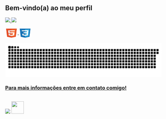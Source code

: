 ## Bem-vindo(a) ao meu perfil 

<div>
   <a href="https://github.com/luciane003">
   <img height="180em" src="https://github-readme-stats.vercel.app/api?username=luciane003&show_icons=true&theme=tokyonight&include_all_commits=true&count_private=true"/>
   <img height="180em" src="https://github-readme-stats.vercel.app/api/top-langs/?username=luciane003&layout=compact&langs_count=6&theme=tokyonight"/>
</div>
    
<div style="display: inline_block"><br>
  <img align="center" alt="HTML" height="30" width="40" src="https://raw.githubusercontent.com/devicons/devicon/master/icons/html5/html5-original.svg">
  <img align="center" alt="CSS" height="30" width="40" src="https://raw.githubusercontent.com/devicons/devicon/master/icons/css3/css3-original.svg">
</div>
 
<br>

<div>
   <img src="https://raw.githubusercontent.com/luciane003/luciane003/output/snake.svg" alt="Snake animation" /> 
</div>
 
### Para mais informações entre em contato comigo!
 
<div style="display: inline_block"><br> 
  <a href="https://www.linkedin.com/in/luciane-kellen-bb8279342/" target="_blank"><img src="https://img.shields.io/badge/-LinkedIn-%230077B5?style=for-the-badge&logo=linkedin&logoColor=white" target="_blank"></a>
  <a href="https://wa.me/5517996417374" target="_blank"><img  height="40" width="40" src="https://github.com/user-attachments/assets/da75e70c-b550-4684-8548-ff61fecc7c7e" target="_blank"></a>
</div>
